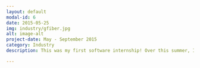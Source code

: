 ```yaml
---
layout: default
modal-id: 6
date: 2015-05-25
img: industry/gfiber.jpg
alt: image-alt
project-date: May - September 2015
category: Industry
description: This was my first software internship! Over this summer, I created an analytics service and website for Google Fiber wifi monitoring and reporting. I also learned a lot about Google infrastrcture and software development in general.

---
```


